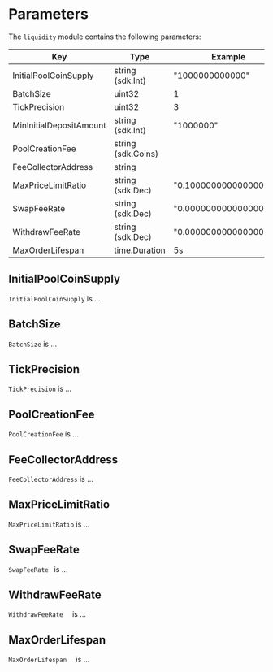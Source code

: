 <!-- order: 7 -->

# Parameters

The `liquidity` module contains the following parameters:

| Key                        | Type                | Example                                                           |
| -------------------------- | ------------------- | ----------------------------------------------------------------- |
| InitialPoolCoinSupply      | string (sdk.Int)    | "1000000000000"
| BatchSize                  | uint32              | 1
| TickPrecision              | uint32              | 3
| MinInitialDepositAmount    | string (sdk.Int)    | "1000000"
| PoolCreationFee            | string (sdk.Coins)  | 
| FeeCollectorAddress        | string              | 
| MaxPriceLimitRatio         | string (sdk.Dec)    | "0.100000000000000000"
| SwapFeeRate                | string (sdk.Dec)    | "0.000000000000000000"
| WithdrawFeeRate            | string (sdk.Dec)    | "0.000000000000000000"
| MaxOrderLifespan           | time.Duration       | 5s

## InitialPoolCoinSupply

`InitialPoolCoinSupply` is ...

## BatchSize

`BatchSize` is ...

## TickPrecision

`TickPrecision` is ...

## PoolCreationFee

`PoolCreationFee` is ...

## FeeCollectorAddress

`FeeCollectorAddress` is ...

## MaxPriceLimitRatio

`MaxPriceLimitRatio` is ...

## SwapFeeRate 

`SwapFeeRate ` is ...

## WithdrawFeeRate  

`WithdrawFeeRate  ` is ... 

## MaxOrderLifespan  

`MaxOrderLifespan  ` is ... 